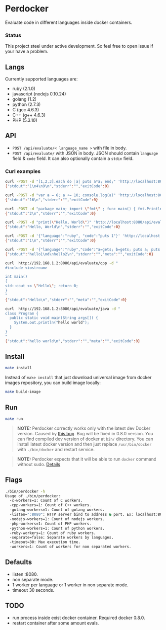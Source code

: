 Perdocker
====

Evaluate code in different languages inside docker containers.

### Status

This project steel under active development. So feel free to open issue
if your have a problem.

## Langs

Currently supported languages are:

- ruby (2.1.0)
- javascript (nodejs 0.10.24)
- golang (1.2)
- python (2.7.3)
- C (gcc 4.6.3)
- C++ (g++ 4.6.3)
- PHP (5.3.10)

## API

- `POST /api/evaluate/< language_name >` with file in body.
- `POST /api/evaluate/` with JSON in body. JSON should contain
  `language` field & `code` field. It can also optionally contain a `stdin` field.

### Curl examples

```bash
curl -POST -d "[1,2,3].each do |a| puts a*a; end;" 'http://localhost:8080/api/evaluate/ruby'
{"stdout":"1\n4\n9\n","stderr":"","exitCode":0}

curl -POST -d "var a = 6; a += 10; console.log(a)" 'http://localhost:8080/api/evaluate/nodejs'
{"stdout":"16\n","stderr":"","exitCode":0}

curl -POST -d "package main; import \"fmt\" ; func main() { fmt.Println(1+1) }" 'http://localhost:8080/api/evaluate/golang'
{"stdout":"2\n","stderr":"","exitCode":0}

curl -POST -d "print(\"Hello, World\")" 'http://localhost:8080/api/evaluate/python'
{"stdout":"Hello, World\n","stderr":"","exitCode":0}

curl -POST -d '{"language":"ruby", "code":"puts 1"}' 'http://localhost:8080/api/evaluate'
{"stdout":"1\n","stderr":"","exitCode":0}

curl -POST -d '{"language":"ruby","code":"a=gets; b=gets; puts a; puts :d; puts b","stdin": "hello1\nhello2"}' 'http://localhost:8080/api/evaluate'
{"stdout":"hello1\nd\nhello2\n","stderr":"","meta":"","exitCode":0}

curl  http://192.168.1.2:8080/api/evaluate/cpp -d "
#include <iostream>

int main()
{
std::cout << \"Hello\"; return 0;
}
"
{"stdout":"Hello\n","stderr":"","meta":"","exitCode":0}

curl  http://192.168.1.2:8080/api/evaluate/java -d "
class Program {
  public static void main(String args[]) {
    System.out.println("hello world");
  }
}
"
{"stdout":"hello world\n","stderr":"","meta":"","exitCode":0}

```
## Install

```bash
make install
```

Instead of `make install` that just download universal image from docker
images repository, you can build image locally:

```bash
make build-image
```

## Run

```bash
make run
```

> **NOTE:**
> Perdocker correctly works only with the latest dev Docker version. Caused by
> [this bug](https://github.com/dotcloud/docker/issues/1319). Bug
> will be fixed in 0.8.0 version. You can find compiled dev version
> of docker at `bin/` directory.
> You can install latest docker version and then just replace
> `/usr/bin/docker` with `./bin/docker` and restart service.

> **NOTE:**
> Perdocker expects that it will be able to run `docker` command without sudo.
> [Details](http://docs.docker.io/en/latest/use/basics/)

## Flags

```bash
./bin/perdocker -h
Usage of ./bin/perdocker:
  -c-workers=1: Count of C workers.
  -cpp-workers=1: Count of C++ workers.
  -golang-workers=1: Count of golang workers.
  -listen=":8080": HTTP server bind to address & port. Ex: localhost:80 or :80
  -nodejs-workers=1: Count of nodejs workers.
  -php-workers=1: Count of PHP workers.
  -python-workers=1: Count of python workers.
  -ruby-workers=1: Count of ruby workers.
  -separate=false: Separate workers by languages.
  -timeout=30: Max execution time.
  -workers=1: Count of workers for non separated workers.
```

## Defaults

- listen :8080.
- non separate mode.
- 1 worker per language or 1 worker in non separate mode.
- timeout 30 seconds.

## TODO

- run process inside exist docker container. Required docker 0.8.0.
- restart container after some amount evals.
